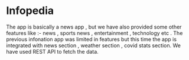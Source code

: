 # Infopedia
The app is basically a news app , but we have also provided some other features like :- news , sports news , entertainment , technology etc . The previous infonation app was limited in features but this time the app is integrated with news section , weather section , covid stats section.
We have used REST API to fetch the data.
